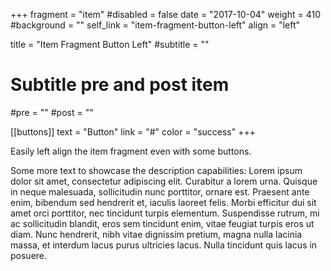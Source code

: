 +++
fragment = "item"
#disabled = false
date = "2017-10-04"
weight = 410
#background = ""
self_link = "item-fragment-button-left"
align = "left"

title = "Item Fragment Button Left"
#subtitle = ""

# Subtitle pre and post item
#pre = ""
#post = ""

[[buttons]]
  text = "Button"
  link = "#"
  color = "success"
+++

Easily left align the item fragment even with some buttons.

Some more text to showcase the description capabilities:
Lorem ipsum dolor sit amet, consectetur adipiscing elit.
Curabitur a lorem urna.
Quisque in neque malesuada, sollicitudin nunc porttitor, ornare est.
Praesent ante enim, bibendum sed hendrerit et, iaculis laoreet felis.
Morbi efficitur dui sit amet orci porttitor, nec tincidunt turpis elementum.
Suspendisse rutrum, mi ac sollicitudin blandit, eros sem tincidunt enim, vitae feugiat turpis eros ut diam.
Nunc hendrerit, nibh vitae dignissim pretium, magna nulla lacinia massa, et interdum lacus purus ultricies lacus.
Nulla tincidunt quis lacus in posuere.
